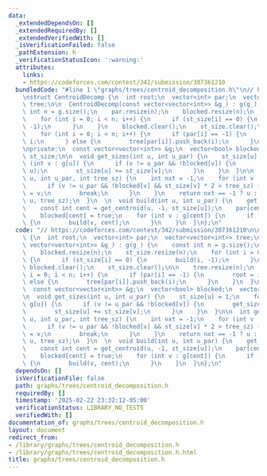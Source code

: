 ```yaml
---
data:
  _extendedDependsOn: []
  _extendedRequiredBy: []
  _extendedVerifiedWith: []
  _isVerificationFailed: false
  _pathExtension: h
  _verificationStatusIcon: ':warning:'
  attributes:
    links:
    - https://codeforces.com/contest/342/submission/307361210
  bundledCode: "#line 1 \"graphs/trees/centroid_decomposition.h\"\n// https://codeforces.com/contest/342/submission/307361210\n\
    \nstruct CentroidDecomp {\n  int root;\n  vector<int> par;\n  vector<vector<int>>\
    \ tree;\n\n  CentroidDecomp(const vector<vector<int>> &g_) : g(g_) {\n    const\
    \ int n = g.size();\n    par.resize(n);\n    blocked.resize(n);\n    st_size.resize(n);\n\
    \    for (int i = 0; i < n; i++) {\n      if (st_size[i] == 0) {\n        build(i,\
    \ -1);\n      }\n    }\n    blocked.clear();\n    st_size.clear();\n\n    tree.resize(n);\n\
    \    for (int i = 0; i < n; i++) {\n      if (par[i] == -1) {\n        root =\
    \ i;\n      } else {\n        tree[par[i]].push_back(i);\n      }\n    }\n  }\n\
    \nprivate:\n  const vector<vector<int>> &g;\n  vector<bool> blocked;\n  vector<int>\
    \ st_size;\n\n  void get_sizes(int u, int u_par) {\n    st_size[u] = 1;\n    for\
    \ (int v : g[u]) {\n      if (v != u_par && !blocked[v]) {\n        get_sizes(v,\
    \ u);\n        st_size[u] += st_size[v];\n      }\n    }\n  }\n\n  int get_centroid(int\
    \ u, int u_par, int tree_sz) {\n    int nxt = -1;\n    for (int v : g[u]) {\n\
    \      if (v != u_par && !blocked[v] && st_size[v] * 2 > tree_sz) {\n        nxt\
    \ = v;\n        break;\n      }\n    }\n    return nxt == -1 ? u : get_centroid(nxt,\
    \ u, tree_sz);\n  }\n  \n  void build(int u, int u_par) {\n    get_sizes(u, -1);\n\
    \    const int cent = get_centroid(u, -1, st_size[u]);\n    par[cent] = u_par;\n\
    \    blocked[cent] = true;\n    for (int v : g[cent]) {\n      if (!blocked[v])\
    \ {\n        build(v, cent);\n      }\n    }\n  }\n};\n"
  code: "// https://codeforces.com/contest/342/submission/307361210\n\nstruct CentroidDecomp\
    \ {\n  int root;\n  vector<int> par;\n  vector<vector<int>> tree;\n\n  CentroidDecomp(const\
    \ vector<vector<int>> &g_) : g(g_) {\n    const int n = g.size();\n    par.resize(n);\n\
    \    blocked.resize(n);\n    st_size.resize(n);\n    for (int i = 0; i < n; i++)\
    \ {\n      if (st_size[i] == 0) {\n        build(i, -1);\n      }\n    }\n   \
    \ blocked.clear();\n    st_size.clear();\n\n    tree.resize(n);\n    for (int\
    \ i = 0; i < n; i++) {\n      if (par[i] == -1) {\n        root = i;\n      }\
    \ else {\n        tree[par[i]].push_back(i);\n      }\n    }\n  }\n\nprivate:\n\
    \  const vector<vector<int>> &g;\n  vector<bool> blocked;\n  vector<int> st_size;\n\
    \n  void get_sizes(int u, int u_par) {\n    st_size[u] = 1;\n    for (int v :\
    \ g[u]) {\n      if (v != u_par && !blocked[v]) {\n        get_sizes(v, u);\n\
    \        st_size[u] += st_size[v];\n      }\n    }\n  }\n\n  int get_centroid(int\
    \ u, int u_par, int tree_sz) {\n    int nxt = -1;\n    for (int v : g[u]) {\n\
    \      if (v != u_par && !blocked[v] && st_size[v] * 2 > tree_sz) {\n        nxt\
    \ = v;\n        break;\n      }\n    }\n    return nxt == -1 ? u : get_centroid(nxt,\
    \ u, tree_sz);\n  }\n  \n  void build(int u, int u_par) {\n    get_sizes(u, -1);\n\
    \    const int cent = get_centroid(u, -1, st_size[u]);\n    par[cent] = u_par;\n\
    \    blocked[cent] = true;\n    for (int v : g[cent]) {\n      if (!blocked[v])\
    \ {\n        build(v, cent);\n      }\n    }\n  }\n};\n"
  dependsOn: []
  isVerificationFile: false
  path: graphs/trees/centroid_decomposition.h
  requiredBy: []
  timestamp: '2025-02-22 23:32:12-05:00'
  verificationStatus: LIBRARY_NO_TESTS
  verifiedWith: []
documentation_of: graphs/trees/centroid_decomposition.h
layout: document
redirect_from:
- /library/graphs/trees/centroid_decomposition.h
- /library/graphs/trees/centroid_decomposition.h.html
title: graphs/trees/centroid_decomposition.h
---
```

